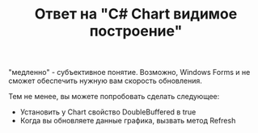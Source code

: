 ﻿---
title: "Ответ на \"C# Chart видимое построение\""
se.owner.user_id: 240512
se.owner.display_name: "MSDN.WhiteKnight"
se.owner.link: "https://ru.stackoverflow.com/users/240512/msdn-whiteknight"
se.answer_id: 640126
se.question_id: 640112
se.post_type: answer
se.score: 2
se.is_accepted: True
---
<p>"медленно" - субъективное понятие. Возможно, Windows Forms и не сможет обеспечить нужную вам скорость обновления.</p>

<p>Тем не менее, вы можете попробовать сделать следующее:</p>

<ul>
<li>Установить у Chart свойство DoubleBuffered в true </li>
<li>Когда вы обновляете данные графика, вызвать метод Refresh</li>
</ul>
